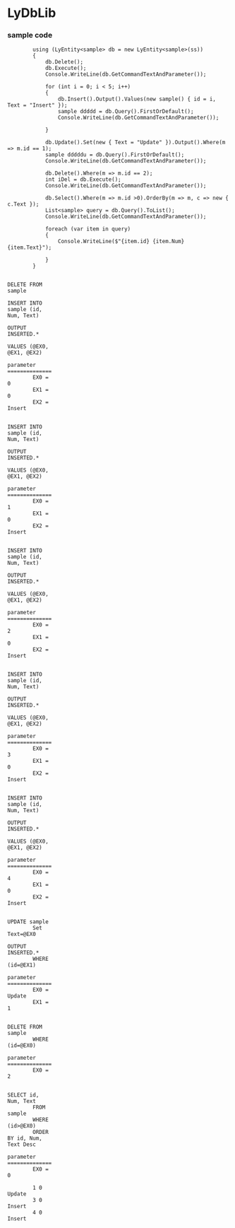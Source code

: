 # LyDbLib

<h3>sample code</h3>


            using (LyEntity<sample> db = new LyEntity<sample>(ss))
            {
                db.Delete();
                db.Execute();
                Console.WriteLine(db.GetCommandTextAndParameter());

                for (int i = 0; i < 5; i++)
                {
                    db.Insert().Output().Values(new sample() { id = i, Text = "Insert" });
                    sample ddddd = db.Query().FirstOrDefault();
                    Console.WriteLine(db.GetCommandTextAndParameter());

                }

                db.Update().Set(new { Text = "Update" }).Output().Where(m => m.id == 1);
                sample dddddu = db.Query().FirstOrDefault();
                Console.WriteLine(db.GetCommandTextAndParameter());

                db.Delete().Where(m => m.id == 2);
                int iDel = db.Execute();
                Console.WriteLine(db.GetCommandTextAndParameter());

                db.Select().Where(m => m.id >0).OrderBy(m => m, c => new { c.Text });
                List<sample> query = db.Query().ToList();
                Console.WriteLine(db.GetCommandTextAndParameter());

                foreach (var item in query)
                {
                    Console.WriteLine($"{item.id} {item.Num} {item.Text}");

                }
            }
            
            
            
 <div style="word-wrap:break-word;width:100px">     
 
            DELETE FROM sample
            INSERT INTO sample (id, Num, Text)
            OUTPUT INSERTED.*
            VALUES (@EX0, @EX1, @EX2)
            parameter ==============
            EX0 = 0
            EX1 = 0
            EX2 = Insert

            INSERT INTO sample (id, Num, Text)
            OUTPUT INSERTED.*
            VALUES (@EX0, @EX1, @EX2)
            parameter ==============
            EX0 = 1
            EX1 = 0
            EX2 = Insert

            INSERT INTO sample (id, Num, Text)
            OUTPUT INSERTED.*
            VALUES (@EX0, @EX1, @EX2)
            parameter ==============
            EX0 = 2
            EX1 = 0
            EX2 = Insert

            INSERT INTO sample (id, Num, Text)
            OUTPUT INSERTED.*
            VALUES (@EX0, @EX1, @EX2)
            parameter ==============
            EX0 = 3
            EX1 = 0
            EX2 = Insert

            INSERT INTO sample (id, Num, Text)
            OUTPUT INSERTED.*
            VALUES (@EX0, @EX1, @EX2)
            parameter ==============
            EX0 = 4
            EX1 = 0
            EX2 = Insert

            UPDATE sample
            Set Text=@EX0
            OUTPUT INSERTED.*
            WHERE (id=@EX1)
            parameter ==============
            EX0 = Update
            EX1 = 1

            DELETE FROM sample
            WHERE (id=@EX0)
            parameter ==============
            EX0 = 2

            SELECT id, Num, Text
            FROM sample
            WHERE (id>@EX0)
            ORDER BY id, Num, Text Desc
            parameter ==============
            EX0 = 0

            1 0 Update
            3 0 Insert
            4 0 Insert
 </div>           
      
